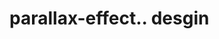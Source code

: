 # parallax-effect.. desgin                                                                                                                                                                                                                                                                                                                                
